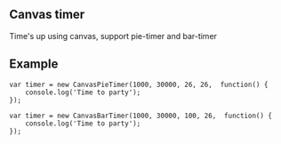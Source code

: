 ## Canvas timer

Time's up using canvas, support pie-timer and bar-timer

## Example
	var timer = new CanvasPieTimer(1000, 30000, 26, 26,  function() {
		console.log('Time to party');
	});
	
	var timer = new CanvasBarTimer(1000, 30000, 100, 26,  function() {
		console.log('Time to party');
	});
	
###